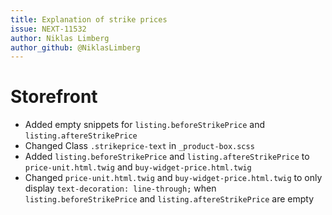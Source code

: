 ```yaml
---
title: Explanation of strike prices
issue: NEXT-11532
author: Niklas Limberg
author_github: @NiklasLimberg
---
```

# Storefront
*  Added empty snippets for `listing.beforeStrikePrice` and `listing.aftereStrikePrice`
*  Changed Class `.strikeprice-text` in `_product-box.scss`
*  Added `listing.beforeStrikePrice` and `listing.aftereStrikePrice` to `price-unit.html.twig` and `buy-widget-price.html.twig`
*  Changed `price-unit.html.twig` and `buy-widget-price.html.twig` to only display `text-decoration: line-through;` when `listing.beforeStrikePrice` and `listing.aftereStrikePrice` are empty